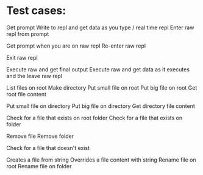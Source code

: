 # Test cases:

Get prompt
Write to repl and get data as you type / real time repl
Enter raw repl from prompt

Get prompt when you are on raw repl
Re-enter raw repl

Exit raw repl

Execute raw and get final output
Execute raw and get data as it executes and the leave raw repl

List files on root
Make directory
Put small file on root
Put big file on root
Get root file content

Put small file on directory
Put big file on directory
Get directory file content

Check for a file that exists on root folder
Check for a file that exists on folder

Remove file
Remove folder

Check for a file that doesn't exist

Creates a file from string
Overrides a file content with string
Rename file on root
Rename file on folder
